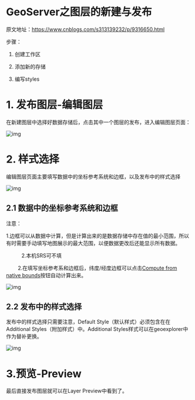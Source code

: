 # GeoServer之图层的新建与发布

原文地址：https://www.cnblogs.com/s313139232/p/9316650.html

步骤：

1. 创建工作区

2. 添加新的存储

3. 编写styles



# 1. 发布图层-编辑图层

在新建图层中选择好数据存储后，点击其中一个图层的发布，进入编辑图层页面：

![img](https://images2018.cnblogs.com/blog/1015208/201807/1015208-20180716112356598-1511280468.png)

# 2. 样式选择

编辑图层页面主要填写数据中的坐标参考系统和边框，以及发布中的样式选择

![img](https://images2018.cnblogs.com/blog/1015208/201807/1015208-20180716112530429-1099769475.png)

## 2.1 数据中的坐标参考系统和边框

注意：

1.边框可以从数据中计算，但是计算出来的是数据存储中存在值的最小范围，所以有时需要手动填写地图展示的最大范围，以便数据更改后还能显示所有数据。

　　　2.本机SRS可不填

　　   2.在填写坐标参考系和边框后，纬度/经度边框可以点击[Compute from native bounds](http://localhost:8080/geoserver/web/?wicket:interface=:10::::#)按钮自动计算出来。

![img](https://images2018.cnblogs.com/blog/1015208/201807/1015208-20180716113039122-1587219291.png)

## 2.2 发布中的样式选择

发布中的样式选择只需要注意，Default Style（默认样式）必须包含在在Additional Styles（附加样式）中。Additional Styles样式可以在geoexplorer中作为替补更换。

![img](https://images2018.cnblogs.com/blog/1015208/201807/1015208-20180716113142024-808039614.png)

#  3.预览-Preview

最后直接发布图层就可以在Layer Preview中看到了。


